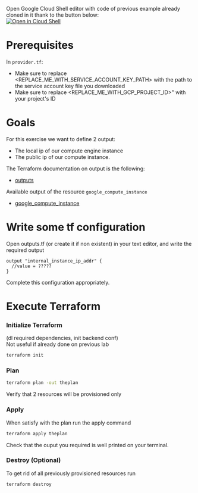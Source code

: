 Open Google Cloud Shell editor with code of previous example already cloned in it thank to the button below:  
[![Open in Cloud Shell](https://gstatic.com/cloudssh/images/open-btn.svg)](https://shell.cloud.google.com/cloudshell/editor?cloudshell_git_repo=https://github.com/corentinl/terraform-gcp-example-buildinfra.git)

# Prerequisites

In `provider.tf`:
- Make sure to replace <REPLACE_ME_WITH_SERVICE_ACCOUNT_KEY_PATH> with the path to the service account key file you downloaded
- Make sure to replace <REPLACE_ME_WITH_GCP_PROJECT_ID>" with your project's ID

# Goals
For this exercise we want to define 2 output:
- The local ip of our compute engine instance
- The public ip of our compute instance.

The Terraform documentation on output is the following:
- [outputs](https://www.terraform.io/language/values/outputs)

Available output of the resource `google_compute_instance`
- [google_compute_instance](https://registry.terraform.io/providers/hashicorp/google/latest/docs/resources/compute_instance)



# Write some tf configuration

Open outputs.tf (or create it if non existent) in your text editor, and write the required output
```hcl
output "internal_instance_ip_addr" {
  //value = ?????
}
```

Complete this configuration appropriately.

# Execute Terraform

### Initialize Terraform  
(dl required dependencies, init backend conf)  
Not useful if already done on previous lab
```bash
terraform init
```

### Plan
```bash
terraform plan -out theplan
```
Verify that 2 resources will be provisioned only


### Apply  
When satisfy with the plan run the apply command
```bash
terraform apply theplan
```

Check that the ouput you required is well printed on your terminal.

### Destroy (Optional)   
To get rid of all previously provisioned resources run
```bash
terraform destroy
```